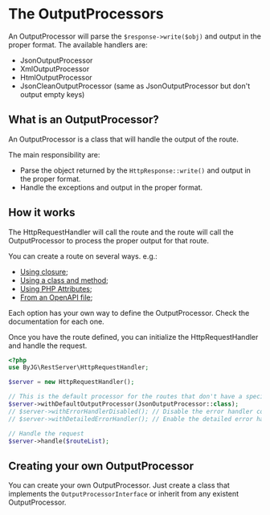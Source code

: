 # The OutputProcessors

An OutputProcessor will parse the `$response->write($obj)` and output in the proper format.
The available handlers are:

- JsonOutputProcessor
- XmlOutputProcessor
- HtmlOutputProcessor
- JsonCleanOutputProcessor (same as JsonOutputProcessor but don't output empty keys)

## What is an OutputProcessor?

An OutputProcessor is a class that will handle the output of the route.

The main responsibility are:
- Parse the object returned by the `HttpResponse::write()` and output in the proper format.
- Handle the exceptions and output in the proper format.

## How it works

The HttpRequestHandler will call the route and the route will call the OutputProcessor to process the
proper output for that route.

You can create a route on several ways. e.g.:

- [Using closure](routes-using-closures);
- [Using a class and method](routes-manually);
- [Using PHP Attributes](routes-using-php-attributes);
- [From an OpenAPI file](autogenerator-routes-openapi);

Each option has your own way to define the OutputProcessor. Check the documentation for each one.

Once you have the route defined, you can initialize the HttpRequestHandler and handle the request.

```php
<?php
use ByJG\RestServer\HttpRequestHandler;

$server = new HttpRequestHandler();

// This is the default processor for the routes that don't have a specific output processor
$server->withDefaultOutputProcessor(JsonOutputProcessor::class);
// $server->withErrorHandlerDisabled(); // Disable the error handler completely
// $server->withDetailedErrorHandler(); // Enable the detailed error handler, for debug purposes

// Handle the request
$server->handle($routeList);
```
## Creating your own OutputProcessor

You can create your own OutputProcessor. Just create a class that implements the `OutputProcessorInterface` or
inherit from any existent OutputProcessor.
